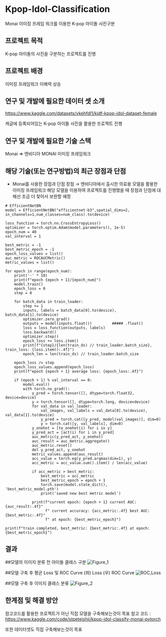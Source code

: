 # Kpop-Idol-Classification
Monai 이미징 프레임 워크를 이용한 K-pop 아이돌 사진구분

## 프로젝트 목적
K-pop 아이돌의 사진을 구분하는 프로젝트를 진행

## 프로젝트 배경
이미징 프레임워크 이해력 상승

## 연구 및 개발에 필요한 데이터 셋 소개
https://www.kaggle.com/datasets/vkehfdl1/kidf-kpop-idol-dataset-female

캐글에 등록되어있는 K-pop 아이돌 사진을 활용한 프로젝트 진행

## 연구 및 개발에 필요한 기술 스택
Monai => 엔비디아 MONAI 이미징 프레임워크
    
## 해당 기술(또는 연구방법)의 최근 장점과 단점
- Monai를 사용한 장점과 단점
    장점
      → 엔비디아에서 출시한 의료용 모델을 활용한 이미징 프레임워크
      해당 모델을 이용하여 프로젝트를 진행했을 때 장점과 단점에 대해선 조금 더 찾아서 보완할 예정
      
```Python3
# EfficientNetBN
model = EfficientNetBN("efficientnet-b3",spatial_dims=2, in_channels=1,num_classes=num_class).to(device)

loss_function = torch.nn.CrossEntropyLoss()
optimizer = torch.optim.Adam(model.parameters(), 1e-5)
epoch_num = 40
val_interval = 1

best_metric = -1
best_metric_epoch = -1
epoch_loss_values = list()
auc_metric = ROCAUCMetric()
metric_values = list()

for epoch in range(epoch_num):
    print('-' * 10)
    print(f"epoch {epoch + 1}/{epoch_num}")
    model.train()
    epoch_loss = 0
    step = 0

    for batch_data in train_loader:
        step += 1
        inputs, labels = batch_data[0].to(device), batch_data[1].to(device)
        optimizer.zero_grad()
        outputs = model(inputs.float())         ##### .float()
        loss = loss_function(outputs, labels)
        loss.backward()
        optimizer.step()
        epoch_loss += loss.item()
        print(f"{step}/{len(train_ds) // train_loader.batch_size}, train_loss: {loss.item():.4f}")
        epoch_len = len(train_ds) // train_loader.batch_size

    epoch_loss /= step
    epoch_loss_values.append(epoch_loss)
    print(f"epoch {epoch + 1} average loss: {epoch_loss:.4f}")

    if (epoch + 1) % val_interval == 0:
        model.eval()
        with torch.no_grad():
            y_pred = torch.tensor([], dtype=torch.float32, device=device)
            y = torch.tensor([], dtype=torch.long, device=device)
            for val_data in val_loader:
                val_images, val_labels = val_data[0].to(device), val_data[1].to(device)
                y_pred = torch.cat([y_pred, model(val_images)], dim=0)
                y = torch.cat([y, val_labels], dim=0)
            y_onehot = [to_onehot(i) for i in y]
            y_pred_act = [act(i) for i in y_pred]
            auc_metric(y_pred_act, y_onehot)
            auc_result = auc_metric.aggregate()
            auc_metric.reset()
            del y_pred_act, y_onehot
            metric_values.append(auc_result)
            acc_value = torch.eq(y_pred.argmax(dim=1), y)
            acc_metric = acc_value.sum().item() / len(acc_value)
            
            if acc_metric > best_metric:
                best_metric = acc_metric
                best_metric_epoch = epoch + 1
                torch.save(model.state_dict(), 'best_metric_model.pth')
                print('saved new best metric model')
                
            print(f"current epoch: {epoch + 1} current AUC: {auc_result:.4f}"
                  f" current accuracy: {acc_metric:.4f} best AUC: {best_metric:.4f}"
                  f" at epoch: {best_metric_epoch}")
            
print(f"train completed, best_metric: {best_metric:.4f} at epoch: {best_metric_epoch}")
 ```


## 결과
##모델의 이미지 분류 전 아이돌 클래스 구분
![Figure_1](https://user-images.githubusercontent.com/97720878/192100943-bf03cd24-a627-46b6-b814-e86308ea2202.png)

##모델 구축 후 평균 Loss 및 ROC Curve
(좌) Loss (우) ROC Curve
![ROC,Loss](https://user-images.githubusercontent.com/97720878/192100969-420aa843-4ac8-4699-9d52-e6caa61438df.png)

##모델 구축 후 이미지 클래스 분류
![Figure_2](https://user-images.githubusercontent.com/97720878/192100994-80e63340-3edc-429b-a5f4-9f472cad1943.png)


## 한계점 및 해결 방안
참고코드를 활용한 프로젝트가 아닌 직접 모델을 구축해보는것이 목표
참고 코드 : https://www.kaggle.com/code/stpeteishii/kpop-idol-classify-monai-pytorch

또한 데이터셋도 직접 구축해보는것이 목표

